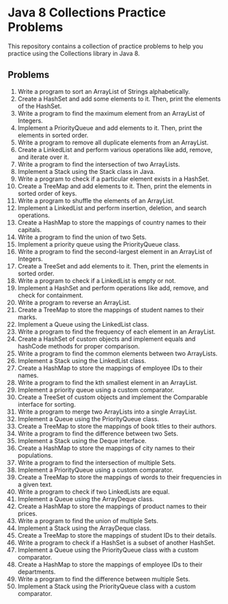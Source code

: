 # Java 8 Collections Practice Problems

This repository contains a collection of practice problems to help you practice using the Collections library in Java 8.

## Problems

1. Write a program to sort an ArrayList of Strings alphabetically.
2. Create a HashSet and add some elements to it. Then, print the elements of the HashSet.
3. Write a program to find the maximum element from an ArrayList of Integers.
4. Implement a PriorityQueue and add elements to it. Then, print the elements in sorted order.
5. Write a program to remove all duplicate elements from an ArrayList.
6. Create a LinkedList and perform various operations like add, remove, and iterate over it.
7. Write a program to find the intersection of two ArrayLists.
8. Implement a Stack using the Stack class in Java.
9. Write a program to check if a particular element exists in a HashSet.
10. Create a TreeMap and add elements to it. Then, print the elements in sorted order of keys.
11. Write a program to shuffle the elements of an ArrayList.
12. Implement a LinkedList and perform insertion, deletion, and search operations.
13. Create a HashMap to store the mappings of country names to their capitals.
14. Write a program to find the union of two Sets.
15. Implement a priority queue using the PriorityQueue class.
16. Write a program to find the second-largest element in an ArrayList of Integers.
17. Create a TreeSet and add elements to it. Then, print the elements in sorted order.
18. Write a program to check if a LinkedList is empty or not.
19. Implement a HashSet and perform operations like add, remove, and check for containment.
20. Write a program to reverse an ArrayList.
21. Create a TreeMap to store the mappings of student names to their marks.
22. Implement a Queue using the LinkedList class.
23. Write a program to find the frequency of each element in an ArrayList.
24. Create a HashSet of custom objects and implement equals and hashCode methods for proper comparison.
25. Write a program to find the common elements between two ArrayLists.
26. Implement a Stack using the LinkedList class.
27. Create a HashMap to store the mappings of employee IDs to their names.
28. Write a program to find the kth smallest element in an ArrayList.
29. Implement a priority queue using a custom comparator.
30. Create a TreeSet of custom objects and implement the Comparable interface for sorting.
31. Write a program to merge two ArrayLists into a single ArrayList.
32. Implement a Queue using the PriorityQueue class.
33. Create a TreeMap to store the mappings of book titles to their authors.
34. Write a program to find the difference between two Sets.
35. Implement a Stack using the Deque interface.
36. Create a HashMap to store the mappings of city names to their populations.
37. Write a program to find the intersection of multiple Sets.
38. Implement a PriorityQueue using a custom comparator.
39. Create a TreeMap to store the mappings of words to their frequencies in a given text.
40. Write a program to check if two LinkedLists are equal.
41. Implement a Queue using the ArrayDeque class.
42. Create a HashMap to store the mappings of product names to their prices.
43. Write a program to find the union of multiple Sets.
44. Implement a Stack using the ArrayDeque class.
45. Create a TreeMap to store the mappings of student IDs to their details.
46. Write a program to check if a HashSet is a subset of another HashSet.
47. Implement a Queue using the PriorityQueue class with a custom comparator.
48. Create a HashMap to store the mappings of employee IDs to their departments.
49. Write a program to find the difference between multiple Sets.
50. Implement a Stack using the PriorityQueue class with a custom comparator.
